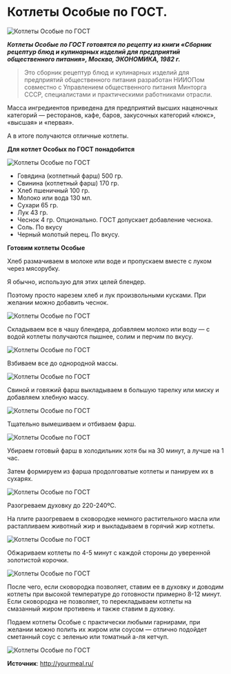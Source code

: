 # Котлеты Особые по ГОСТ.

![Котлеты Особые по ГОСТ](/images/Kulinar/Second/kotleta_osobaya_001.jpg 'Котлеты Особые по ГОСТ')

_**Котлеты Особые по ГОСТ готовятся по рецепту из книги «Сборник рецептур блюд и кулинарных изделий для предприятий общественного питания», Москва, ЭКОНОМИКА, 1982 г.**_

> Это сборник рецептур блюд и кулинарных изделий для предприятий общественного питания разработан НИИОПом совместно с Управлением общественного питания Минторга СССР, специалистами и практическими работниками отрасли.

Масса ингредиентов приведена для предприятий высших наценочных категорий — ресторанов, кафе, баров, закусочных категорий «люкс», «высшая» и «первая».

А в итоге получаются отличные котлеты.

**Для котлет Особых по ГОСТ понадобится**

![Котлеты Особые по ГОСТ](/images/Kulinar/Second/kotleta_osobaya_002.jpg 'Котлеты Особые по ГОСТ')

- Говядина (котлетный фарш) 500 гр.
- Свинина (котлетный фарш) 170 гр.
- Хлеб пшеничный 100 гр.
- Молоко или вода 130 мл.
- Сухари 65 гр.
- Лук 43 гр.
- Чеснок 4 гр. Опционально. ГОСТ допускает добавление чеснока.
- Соль. По вкусу
- Черный молотый перец. По вкусу.

**Готовим котлеты Особые**

Хлеб размачиваем в молоке или воде и пропускаем вместе с луком через мясорубку.

Я обычно, использую для этих целей блендер.

Поэтому просто нарезем хлеб и лук произвольными кусками. При желании можно добавить чеснок.

![Котлеты Особые по ГОСТ](/images/Kulinar/Second/kotleta_osobaya_003.jpg 'Котлеты Особые по ГОСТ')

Складываем все в чашу блендера, добавляем молоко или воду — с водой котлеты получаются пышнее, солим и перчим по вкусу.

![Котлеты Особые по ГОСТ](/images/Kulinar/Second/kotleta_osobaya_004.jpg 'Котлеты Особые по ГОСТ')

Взбиваем все до однородной массы.

![Котлеты Особые по ГОСТ](/images/Kulinar/Second/kotleta_osobaya_005.jpg 'Котлеты Особые по ГОСТ')

Свиной и говяжий фарш выкладываем в большую тарелку или миску и добавляем хлебную массу.

![Котлеты Особые по ГОСТ](/images/Kulinar/Second/kotleta_osobaya_006.jpg 'Котлеты Особые по ГОСТ')

Тщательно вымешиваем и отбиваем фарш.

![Котлеты Особые по ГОСТ](/images/Kulinar/Second/kotleta_osobaya_007.jpg 'Котлеты Особые по ГОСТ')

Убираем готовый фарш в холодильник хотя бы на 30 минут, а лучше на 1 час.

Затем формируем из фарша продолговатые котлеты и панируем их в сухарях.

![Котлеты Особые по ГОСТ](/images/Kulinar/Second/kotleta_osobaya_008.jpg 'Котлеты Особые по ГОСТ')

Разогреваем духовку до 220-240ºС.

На плите разогреваем в сковородке немного растительного масла или растапливаем животный жир и выкладываем в горячий жир котлеты.

![Котлеты Особые по ГОСТ](/images/Kulinar/Second/kotleta_osobaya_009.jpg 'Котлеты Особые по ГОСТ')

Обжариваем котлеты по 4-5 минут с каждой стороны до уверенной золотистой корочки.

![Котлеты Особые по ГОСТ](/images/Kulinar/Second/kotleta_osobaya_010.jpg 'Котлеты Особые по ГОСТ')

После чего, если сковородка позволяет, ставим ее в духовку и доводим котлеты при высокой температуре до готовности примерно 8-12 минут. Если сковородка не позволяет, то перекладываем котлеты на смазанный жиром противень и также ставим в духовку.

Подаем котлеты Особые с практически любыми гарнирами, при желании можно полить их жиром или соусом — отлично подойдет сметанный соус с зеленью или томатный а-ля кетчуп.

![Котлеты Особые по ГОСТ](/images/Kulinar/Second/kotleta_osobaya_011.jpg 'Котлеты Особые по ГОСТ')

**Источник**: http://yourmeal.ru/
